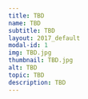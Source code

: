 ```yaml
---
title: TBD
name: TBD
subtitle: TBD
layout: 2017_default
modal-id: 1
img: TBD.jpg
thumbnail: TBD.jpg
alt: TBD
topic: TBD
description: TBD
---
```

